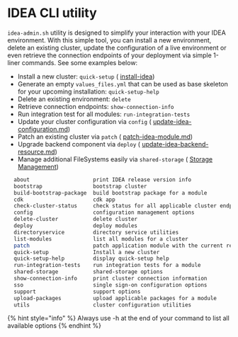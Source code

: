 # IDEA CLI utility

`idea-admin.sh` utility is designed to simplify your interaction with your IDEA environment. With this simple tool, you can install a new environment, delete an existing cluster, update the configuration of a live environment or even retrieve the connection endpoints of your deployment via simple 1-liner commands. See some examples below:

* Install a new cluster: `quick-setup` ( [install-idea](../first-time-users/install-idea/ "mention"))
* Generate an empty `values_files.yml` that can be used as base skeleton for your upcoming installation: `quick-setup-help`
* Delete an existing environment: `delete`
* Retrieve connection endpoints: `show-connection-info`
* Run integration test for all modules: `run-integration-tests`
* Update your cluster configuration via `config`  ( [update-idea-configuration.md](../first-time-users/cluster-operations/update-idea-cluster/update-idea-configuration.md "mention"))
* Patch an existing cluster via `patch` ( [patch-idea-module.md](../first-time-users/cluster-operations/update-idea-cluster/patch-idea-module.md "mention"))
* Upgrade backend component via `deploy` ( [update-idea-backend-resource.md](../first-time-users/cluster-operations/update-idea-cluster/update-idea-backend-resource.md "mention"))
* Manage additional FileSystems easily via `shared-storage` ( [Storage Management](https://app.gitbook.com/s/5SSt4opQQGbm5tAfuEqy/storage-management "mention"))

```bash
  about                    print IDEA release version info
  bootstrap                bootstrap cluster
  build-bootstrap-package  build bootstrap package for a module
  cdk                      cdk app
  check-cluster-status     check status for all applicable cluster endpoints
  config                   configuration management options
  delete-cluster           delete cluster
  deploy                   deploy modules
  directoryservice         directory service utilities
  list-modules             list all modules for a cluster
  patch                    patch application module with the current release
  quick-setup              Install a new cluster
  quick-setup-help         display quick-setup help
  run-integration-tests    run integration tests for a module
  shared-storage           shared-storage options
  show-connection-info     print cluster connection information
  sso                      single sign-on configuration options
  support                  support options
  upload-packages          upload applicable packages for a module
  utils                    cluster configuration utilities

```

{% hint style="info" %}
Always use -h at the end of your command to list all available options
{% endhint %}
